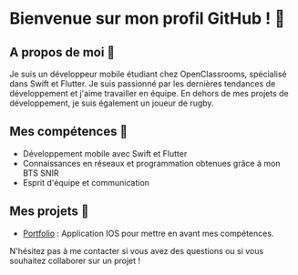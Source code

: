 # Bienvenue sur mon profil GitHub ! 👋

## A propos de moi 🤔

Je suis un développeur mobile étudiant chez OpenClassrooms, spécialisé dans Swift et Flutter. Je suis passionné par les dernières tendances de développement et j'aime travailler en équipe. En dehors de mes projets de développement, je suis également un joueur de rugby.

## Mes compétences 🚀

- Développement mobile avec Swift et Flutter 
- Connaissances en réseaux et programmation obtenues grâce à mon BTS SNIR
- Esprit d'équipe et communication

## Mes projets 🔨

- [Portfolio](https://github.com/Valentin-Droid/Portfolio) : Application IOS pour mettre en avant mes compétences.

N'hésitez pas à me contacter si vous avez des questions ou si vous souhaitez collaborer sur un projet !
